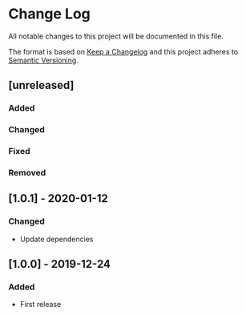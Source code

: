 # Change Log
All notable changes to this project will be documented in this file.

The format is based on [Keep a Changelog](http://keepachangelog.com/)
and this project adheres to [Semantic Versioning](http://semver.org/).

## [unreleased]
### Added
### Changed
### Fixed
### Removed

## [1.0.1] - 2020-01-12
### Changed
- Update dependencies

## [1.0.0] - 2019-12-24
### Added
- First release
